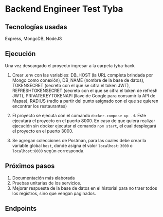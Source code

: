 # Backend Engineer Test Tyba

## Tecnologías usadas
Express, MongoDB, NodeJS

## Ejecución
Una vez descargado el proyecto ingresar a la carpeta tyba-back

1. Crear .env con las variables: DB_HOST (la URL completa brindada por Mongo como conexión), DB_NAME (nombre de la base de datos), TOKENSECRET (secreto con el que se cifra el token JWT), REFRESHTOKENSECRET (secreto con el que se cifra el token de refresh JWT), PRIVATEKEYTOKENAPI (llave de Google para consumir la API de Mapas), RADIUS (radio a partir del punto asignado con el que se quieren encontrar los restaurantes)

2. El proyecto se ejecuta con el comando `docker-compose up -d`. Este ejecutará el proyecto en el puerto 8000. En caso de que quiera realizar ejecución sin docker ejecutar el comando `npm start`, el cual desplegará el proyecto en el puerto 3000.

3. Se agregan colecciones de Postman, para las cuales debe crear la variable global `host`, donde asigna el valor `localhost:3000` o `localhost:8000` según corresponda.

## Próximos pasos
1. Documentación más elaborada
2. Pruebas unitarias de los servicios.
3. Mejorar respuesta de la base de datos en el historial para no traer todos los registros, sino que vengan paginados. 

## Endpoints